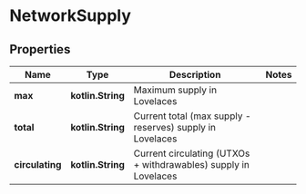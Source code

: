 
# NetworkSupply

## Properties
Name | Type | Description | Notes
------------ | ------------- | ------------- | -------------
**max** | **kotlin.String** | Maximum supply in Lovelaces | 
**total** | **kotlin.String** | Current total (max supply - reserves) supply in Lovelaces | 
**circulating** | **kotlin.String** | Current circulating (UTXOs + withdrawables) supply in Lovelaces | 



